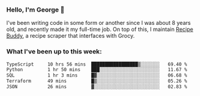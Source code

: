 ### Hello, I'm George 👋

I've been writing code in some form or another since I was about 8 years old, and recently made it my full-time job. On top of this, I maintain [Recipe Buddy](https://github.com/georgegebbett/recipe-buddy), a recipe scraper that interfaces with Grocy.  

<!--
**georgegebbett/georgegebbett** is a ✨ _special_ ✨ repository because its `README.md` (this file) appears on your GitHub profile.

Here are some ideas to get you started:

- 🔭 I’m currently working on ...
- 🌱 I’m currently learning ...
- 👯 I’m looking to collaborate on ...
- 🤔 I’m looking for help with ...
- 💬 Ask me about ...
- 📫 How to reach me: ...
- 😄 Pronouns: ...
- ⚡ Fun fact: ...
-->

### What I've been up to this week:
<!--START_SECTION:waka-->

```txt
TypeScript     10 hrs 56 mins  █████████████████▒░░░░░░░   69.40 %
Python         1 hr 50 mins    ███░░░░░░░░░░░░░░░░░░░░░░   11.67 %
SQL            1 hr 3 mins     █▓░░░░░░░░░░░░░░░░░░░░░░░   06.68 %
Terraform      49 mins         █▒░░░░░░░░░░░░░░░░░░░░░░░   05.26 %
JSON           26 mins         ▓░░░░░░░░░░░░░░░░░░░░░░░░   02.83 %
```

<!--END_SECTION:waka-->

